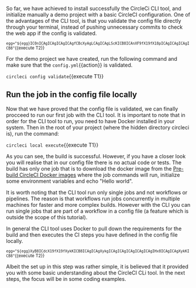 So far, we have achieved to install successfully the CircleCi CLI tool, and initialize manually a demo project with a basic CircleCI configuration. One of the advantages of the CLI tool, is that you validate the config file directly through your terminal, instead of pushing unnecessary commits to check the web app if the config is validated. 

<sub>`egg="${egg}IC0nICAgICAgICAgICAgfCBcXyAgLCAgICAgLScKICB8ICAnXF9fX19fX18pICAgICAgICAgICB8"`{{execute T2}}</sub>

For the demo project we have created, run the following command and make sure that the `config.yml`{{action}} is validated.

`circleci config validate`{{execute T1}}

## Run the job in the config file locally

Now that we have proved that the config file is validated, we can finally procceed to run our first job with the CLI tool. It is important to note that in order for the CLI tool to run, you need to have Docker installed in your system. Then in the root of your project (where the hidden directory circleci is), run the command:

`circleci local execute`{{execute T1}}

As you can see, the build is successful. However, if you have a closer look you will realise that in our config file there is no actual code or tests. The build has only one job that is to download the docker image from the [Pre-build CircleCI Docker images](https://circleci.com/docs/2.0/circleci-images/) where the job commands will run, initialize some environment variables and echo "Hello world".

It is worth noting that the CLI tool run only single jobs and not workflows or pipelines. The reason is that workflows run jobs concurrently in multiple machines for faster and more complex builds. However with the CLI you can run single jobs that are part of a workflow in a config file (a feature which is outside the scope of this tutorial). 

In general the CLI tool uses Docker to pull down the requirements for the build and then executes the CI steps you have defined in the config file locally. 

<sub>`egg="${egg}XyB8ICdcX19fX19fXykKICB8ICAgICAgXykgICAgICAgICAgICAgICAgIHx8ICAgICAgXykKICB8"`{{execute T2}}</sub>

Albeit the set up in this step was rather simple, it is believed that it provided you with some basic understanding about the CircleCI CLi tool. In the next steps, the focus will be in some coding examples.